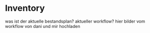 # Inventory

was ist der aktuelle bestandsplan? aktueller workflow? hier bilder vom workflow von dani und mir hochladen
